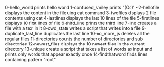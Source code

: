 0-hello_world prints hello world
1-confused_smiley prints "(Ôo)'
~2-hellofile displays the content in the file uing cat command
3-twofiles displays 2 file contents using cat
4-lastlines displays the last 10 lines of the file
5-firstlines displays 10 first lines of file
6-third_line prints the third line
7-line creates a file with a text in it
8-cwd_state writes a script that writes into a file
9-duplicate_last_line duplicates the last line
10-no_more_js deletes all the regular files
11-directories counts the number of directories and sub directories
12-newest_files displays the 10 newest files in the current directory
13-unique create a script that takes a list of words as input and prints only words that appear exactly once
14-findthatword finds lines containing pattern "root"
